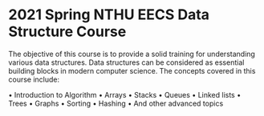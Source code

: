 # 2021 Spring NTHU EECS Data Structure Course

The objective of this course is to provide a solid training for understanding various data structures. Data structures can be considered as essential building blocks in modern computer science. The concepts covered in this course include:

• Introduction to Algorithm
• Arrays
• Stacks
• Queues
• Linked lists
• Trees
• Graphs
• Sorting
• Hashing
• And other advanced topics
